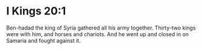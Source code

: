# I Kings 20:1

Ben-hadad the king of Syria gathered all his army together. Thirty-two kings were with him, and horses and chariots. And he went up and closed in on Samaria and fought against it.
